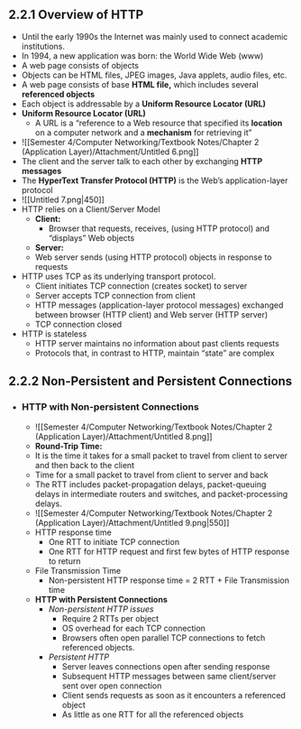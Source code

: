 ## 2.2.1 Overview of HTTP
- Until the early 1990s the Internet was mainly used to connect academic institutions.
- In 1994, a new application was born: the World Wide Web (www)
- A web page consists of objects
- Objects can be HTML files, JPEG images, Java applets, audio files, etc.
- A web page consists of base **HTML file,** which includes several **referenced objects**
- Each object is addressable by a **Uniform Resource Locator (URL)**
- **Uniform Resource Locator (URL)**
	- A URL is a “reference to a Web resource that specified its **location** on a computer network and a **mechanism** for retrieving it”
- ![[Semester 4/Computer Networking/Textbook Notes/Chapter 2 (Application Layer)/Attachment/Untitled 6.png]]
- The client and the server talk to each other by exchanging **HTTP messages**
- The **HyperText Transfer Protocol (HTTP)** is the Web’s application-layer protocol
- ![[Untitled 7.png|450]]
- HTTP relies on a Client/Server Model
	- **Client:**
        - Browser that requests, receives, (using HTTP protocol) and “displays” Web objects
	- **Server:**
	- Web server sends (using HTTP protocol) objects in response to requests
- HTTP uses TCP as its underlying transport protocol.
	- Client initiates TCP connection (creates socket) to server
	- Server accepts TCP connection from client
	- HTTP messages (application-layer protocol messages) exchanged between browser (HTTP client) and Web server (HTTP server)
	- TCP connection closed
- HTTP is stateless
	- HTTP server maintains no information about past clients requests
	- Protocols that, in contrast to HTTP, maintain “state” are complex

## 2.2.2 Non-Persistent and Persistent Connections
- ### HTTP with Non-persistent Connections
	- ![[Semester 4/Computer Networking/Textbook Notes/Chapter 2 (Application Layer)/Attachment/Untitled 8.png]]
	- **Round-Trip Time:**
	- It is the time it takes for a small packet to travel from client to server and then back to the client
	- Time for a small packet to travel from client to server and back
	- The RTT includes packet-propagation delays, packet-queuing delays in intermediate routers and switches, and packet-processing delays.
	- ![[Semester 4/Computer Networking/Textbook Notes/Chapter 2 (Application Layer)/Attachment/Untitled 9.png|550]]
	- HTTP response time
		- One RTT to initiate TCP connection
		- One RTT for HTTP request and first few bytes of HTTP response to return
	- File Transmission Time
		- Non-persistent HTTP response time = 2 RTT + File Transmission time
	- **HTTP with Persistent Connections**
		- *Non-persistent HTTP issues*
			- Require 2 RTTs per object
			- OS overhead for each TCP connection
			- Browsers often open parallel TCP connections to fetch referenced objects.
		- *Persistent HTTP*
			- Server leaves connections open after sending response
			- Subsequent HTTP messages between same client/server sent over open connection
			- Client sends requests as soon as it encounters a referenced object
			- As little as one RTT for all the referenced objects